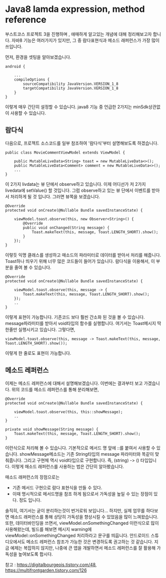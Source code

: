# Java8 lamda expression, method reference

부스트코스 프로젝트 3을 진행하며 , 애매하게 알고있는 개념에 대해 정리해보고자 합니다.
자바8 기능은 여러가지가 있지만, 그 중 람다표현식과 메소드 래퍼런스가 가장 많이쓰입니다.

먼저, 환경을 셋팅을 알아보겠습니다.

    android {
        
        ...
        compileOptions {
            sourceCompatibility JavaVersion.VERSION_1_8
            targetCompatibility JavaVersion.VERSION_1_8
        }
    }
   
이렇게 매우 간단히 설정할 수 있습니다.
java8 기능 중 언급한 2가지는 minSdk상관없이 사용할 수 있습니다.

## 람다식
다음으로, 프로젝트 소스코드를 일부 참조하여 '람다식'부터 설명해보도록 하겠습니다.

    public class MovieCommentViewModel extends ViewModel {

        public MutableLiveData<String> toast = new MutableLiveData<>();
        public MutableLiveData<Comment> comment = new MutableLiveData<>();
        ...
    }
    
이 2가지 livdata는 뷰 단에서 observe하고 있습니다. 이제 어디선가 저 2가지 livedata에 setValue() 할 것입니다. 그럼 observe하고 있는 뷰 단에서 이벤트를 받아서 처리하게 될 것 입니다. 그러면 뷰쪽을 보겠습니다.
    
    @Override
    protected void onCreate(@Nullable Bundle savedInstanceState) {
    
        viewModel.toast.observe(this, new Observer<String>() {
            @Override
            public void onChanged(String message) {
                Toast.makeText(this, message, Toast.LENGTH_SHORT).show();
            }
        });
    }
    
이렇듯 익명 클래스를 생성하고 매소드의 파라미터로 데이터를 받아서 처리를 해줍니다. 
Toast하나 띄우기 위해 너무 많은 코드들이 들어가 있습니다.
람다식을 이용해서, 이 부분을 줄여 볼 수 있습니다.

    @Override
    protected void onCreate(@Nullable Bundle savedInstanceState) {
        
        viewModel.toast.observe(this, message -> {
            Toast.makeText(this, message, Toast.LENGTH_SHORT).show();
        });
        ..
    }

이렇게 표현이 가능합니다. 기존코드 보다 훨씬 간소화 된 것을 볼 수 있습니다. message파라미터를 받아서 void타입의 함수를 실행합니다.
여기서는 Toast메시지 딱 한줄만 실행시키고 있습니다. 그렇다면,

    viewModel.toast.observe(this, message -> Toast.makeText(this, message, Toast.LENGTH_SHORT).show());

이렇게 한 줄로도 표현이 가능합니다.

## 메소드 레퍼런스
이제는 메소드 레퍼런스에 대해서 설명해보겠습니다.
이번에는 결과부터 보고 가겠습니다. 위의 코드를 메소드 레퍼런스를 통해 분리해보면,


    @Override
    protected void onCreate(@Nullable Bundle savedInstanceState) {
    
        viewModel.toast.observe(this, this::showMessage);
        ..
    }
    
    private void showMessage(String message) {
        Toast.makeText(this, message, Toast.LENGTH_SHORT).show();
    }
    
이런식으로 처리해 볼 수 있습니다. 
기본적으로 메서드 명 앞에 ::를 붙여서 사용할 수 있습니다. showMessage메소드는 기존 String타입의 message 파라미터와 똑같이 맞춰줍니다. 그리고 구현체 역시 void타입으로 구현합니다. 즉, (string) -> () 타입입니다.
이렇게 매소드 래퍼런스를 사용하는 법은 간단히 알아봤습니다.

매소드 래퍼런스의 장점으로는
 - 기존 메서드 구현으로 람다 표현식을 만들 수 있다. 
 - 이때 명시적으로 메서드명을 참조 하게 됨으로서 가독성을 높일 수 있는 장점이 있다. 
정도 입니다.

솔직히, 여기서는 굳이 분리하는것이 번거로워 보입니다... 하지만, 실제 업무를 하다보면 매소드 래퍼런스를 통해 상당히 가독성을 향상시킬 수 있었음을 많이 느껴왔습니다.
또한, 데이터바인딩을 쓰면서, viewModel.onSomethingChanged 이런식으로 많이 사용해왔는데,
빌드를 해보면 메시지 warning에 viewModel::onSomethingChanged 처리하라고 문구를 띄웁니다.
안드로이드 스튜디오에서도 메소드 레퍼런스 참조가 가능한 것은 변경하도록 권고하는 것 같습니다. 
지금 예제는 복잡하지 않지만, 나중에 큰 앱을 개발하면서 메소드 레퍼런스를 잘 활용해 가독성을 높여보도록 합시다.



참고 : https://digitalbourgeois.tistory.com/48,
      https://multifrontgarden.tistory.com/126


